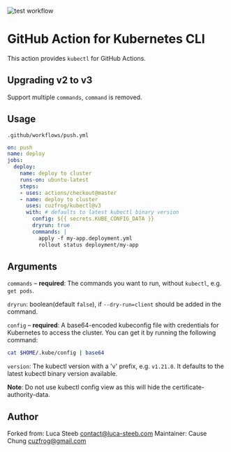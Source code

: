 ![test workflow](https://github.com/cuzfrog/kubectl/actions/workflows/test-action.yml/badge.svg)
# GitHub Action for Kubernetes CLI

This action provides `kubectl` for GitHub Actions.

## Upgrading v2 to v3

Support multiple `commands`, `command` is removed.

## Usage

`.github/workflows/push.yml`

```yaml
on: push
name: deploy
jobs:
  deploy:
    name: deploy to cluster
    runs-on: ubuntu-latest
    steps:
    - uses: actions/checkout@master
    - name: deploy to cluster
      uses: cuzfrog/kubectl@v3
      with: # defaults to latest kubectl binary version
        config: ${{ secrets.KUBE_CONFIG_DATA }}
        dryrun: true
        commands: |
          apply -f my-app.deployment.yml
          rollout status deployment/my-app
```

## Arguments

`commands` – **required**: The commands you want to run, without `kubectl`, e.g. `get pods`.

`dryrun`: boolean(default `false`), if `--dry-run=client` should be added in the command.

`config` – **required**: A base64-encoded kubeconfig file with credentials for Kubernetes to access the cluster. You can get it by running the following command:

```bash
cat $HOME/.kube/config | base64
```

`version`: The kubectl version with a 'v' prefix, e.g. `v1.21.0`. It defaults to the latest kubectl binary version available.

**Note**: Do not use kubectl config view as this will hide the certificate-authority-data.

## Author

Forked from: Luca Steeb <contact@luca-steeb.com>
Maintainer: Cause Chung <cuzfrog@gmail.com>
